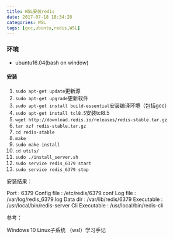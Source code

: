 ```yaml
---
title: WSL安装redis
date: 2017-07-18 18:34:28
categories: WSL
tags: [gcc,ubuntu,redis,WSL]
---
```


### 环境

* ubuntu16.04(bash on window)

#### 安装

1. `sudo apt-get update`更新源
2. `sudo apt-get upgrade`更新软件
3. `sudo apt-get install build-essential`安装编译环境（包括gcc）
4. `sudo apt-get install tcl8.5`安装tcl8.5
5. `wget http://download.redis.io/releases/redis-stable.tar.gz`
6. `tar xzf redis-stable.tar.gz`
7. `cd redis-stable`
8. `make`
9. `sudo make install`
10. `cd utils/`
11. `sudo ./install_server.sh`
12. `sudo service redis_6379 start`
13. `sudo service redis_6379 stop`




安装结果：

Port           : 6379
Config file    : /etc/redis/6379.conf
Log file       : /var/log/redis_6379.log
Data dir       : /var/lib/redis/6379
Executable     : /usr/local/bin/redis-server
Cli Executable : /usr/local/bin/redis-cli



参考：

Windows 10 Linux子系统 （wsl）学习手记